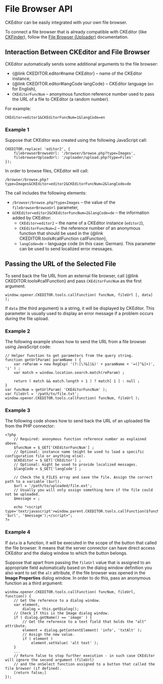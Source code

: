 # File Browser API

CKEditor can be easily integrated with your own file browser.

To connect a file browser that is already compatible with CKEditor (like
[CKFinder](http://ckfinder.com)), follow the [File Browser (Uploader)](#!/guide/dev_file_browse_upload)
documentation.

Interaction Between CKEditor and File Browser
---------------------------------------------

CKEditor automatically sends some additional arguments to the file
browser:

- {@link CKEDITOR.editor#name CKEditor} – name of the CKEditor instance,
- {@link CKEDITOR.editor#langCode langCode} – CKEditor language (`en` for English),
- `CKEditorFuncNum` – anonymous function reference number used to pass the URL of
a file to CKEditor (a random number).

For example:

	CKEditor=editor1&CKEditorFuncNum=1&langCode=en

### Example 1

Suppose that CKEditor was created using the following JavaScript call:

	CKEDITOR.replace( 'editor2', {
		filebrowserBrowseUrl: '/browser/browse.php?type=Images',
		filebrowserUploadUrl: '/uploader/upload.php?type=Files'
	});

In order to browse files, CKEditor will call:

    /browser/browse.php?type=Images&CKEditor=editor2&CKEditorFuncNum=2&langCode=de

The call includes the following elements:

- `/browser/browse.php?type=Images` – the value of the
	`filebrowserBrowseUrl` parameter,
- `&CKEditor=editor2&CKEditorFuncNum=2&langCode=de` – the information
	added by CKEditor:
	- `CKEditor=editor2` – the name of a CKEditor instance
		(`editor2`),
	- `CKEditorFuncNum=2` – the reference number of an anonymous
		function that should be used in the
		{@link CKEDITOR.tools#callFunction callFunction},
	- `langCode=de` – language code (in this case: German). This
		parameter can be used to send localized error messages.

Passing the URL of the Selected File
------------------------------------

To send back the file URL from an external file browser, call
{@link CKEDITOR.tools#callFunction} and pass `CKEditorFuncNum` as the first
argument:

    window.opener.CKEDITOR.tools.callFunction( funcNum, fileUrl [, data] );

If `data` (the third argument) is a string, it will be displayed by
CKEditor. This parameter is usually used to display an error message if
a problem occurs during the file upload.

### Example 2

The following example shows how to send the URL from a file browser
using JavaScript code:

	// Helper function to get parameters from the query string.
	function getUrlParam( paramName ) {
		var reParam = new RegExp( '(?:[\?&]|&)' + paramName + '=([^&]+)', 'i' ) ;
		var match = window.location.search.match(reParam) ;

		return ( match && match.length > 1 ) ? match[ 1 ] : null ;
	}
	var funcNum = getUrlParam( 'CKEditorFuncNum' );
	var fileUrl = '/path/to/file.txt';
	window.opener.CKEDITOR.tools.callFunction( funcNum, fileUrl );

### Example 3

The following code shows how to send back the URL of an uploaded file
from the PHP connector:

	<?php
		// Required: anonymous function reference number as explained above.
		$funcNum = $_GET['CKEditorFuncNum'] ;
		// Optional: instance name (might be used to load a specific configuration file or anything else).
		$CKEditor = $_GET['CKEditor'] ;
		// Optional: might be used to provide localized messages.
		$langCode = $_GET['langCode'] ;

		// Check the $_FILES array and save the file. Assign the correct path to a variable ($url).
		$url = '/path/to/uploaded/file.ext';
		// Usually you will only assign something here if the file could not be uploaded.
		$message = ;

		echo "<script type='text/javascript'>window.parent.CKEDITOR.tools.callFunction($funcNum, '$url', '$message');</script>";
	?>

### Example 4

If `data` is a function, it will be executed in the scope of the button
that called the file browser. It means that the server connector can
have direct access CKEditor and the dialog window to which the button
belongs.

Suppose that apart from passing the `fileUrl` value that is assigned to
an appropriate field automatically based on the dialog window definition
you also want to set the `alt` attribute, if the file browser was opened
in the **Image Properties** dialog window. In order to do this, pass an
anonymous function as a third argument:

	window.opener.CKEDITOR.tools.callFunction( funcNum, fileUrl, function() {
		// Get the reference to a dialog window.
		var element,
			dialog = this.getDialog();
		// Check if this is the Image dialog window.
		if ( dialog.getName() == 'image' ) {
			// Get the reference to a text field that holds the "alt" attribute.
			element = dialog.getContentElement( 'info', 'txtAlt' );
			// Assign the new value.
			if ( element )
				element.setValue( 'alt text' );
		}
		...
		// Return false to stop further execution - in such case CKEditor will ignore the second argument (fileUrl)
		// and the onSelect function assigned to a button that called the file browser (if defined).
		[return false;]
	});
